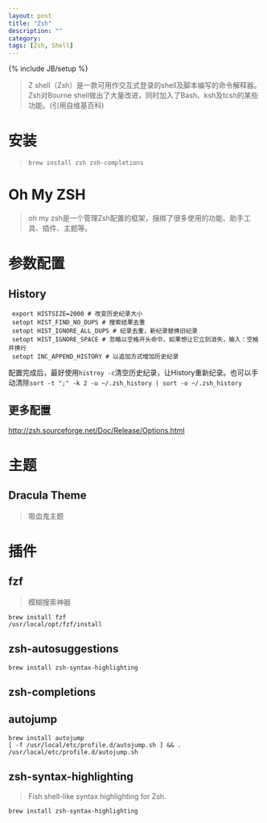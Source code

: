 ```yaml
---
layout: post
title: "Zsh"
description: ""
category: 
tags: [Zsh, Shell]
---
```

{% include JB/setup %}

> Z shell（Zsh）是一款可用作交互式登录的shell及脚本编写的命令解释器。Zsh对Bourne shell做出了大量改进，同时加入了Bash、ksh及tcsh的某些功能。(引用自维基百科)

# 安装

> `brew install zsh zsh-completions`

# Oh My ZSH

> oh my zsh是一个管理Zsh配置的框架，捆绑了很多使用的功能、助手工具、插件、主题等。

# 参数配置

## History

```
 export HISTSIZE=2000 # 改变历史纪录大小
 setopt HIST_FIND_NO_DUPS # 搜索结果去重
 setopt HIST_IGNORE_ALL_DUPS # 纪录去重，新纪录替换旧纪录
 setopt HIST_IGNORE_SPACE # 忽略以空格开头命令，如果想让它立刻消失，输入：空格并换行
 setopt INC_APPEND_HISTORY # 以追加方式增加历史纪录
```

配置完成后，最好使用`histroy -c`清空历史纪录，让History重新纪录。也可以手动清除`sort -t ";" -k 2 -u ~/.zsh_history | sort -o ~/.zsh_history`

## 更多配置

http://zsh.sourceforge.net/Doc/Release/Options.html

# 主题

## Dracula Theme
> 吸血鬼主题

# 插件

## fzf 
> 模糊搜索神器

```
brew install fzf
/usr/local/opt/fzf/install
```

## zsh-autosuggestions
```
brew install zsh-syntax-highlighting
```

## zsh-completions



##  autojump

```
brew install autojump
[ -f /usr/local/etc/profile.d/autojump.sh ] && . /usr/local/etc/profile.d/autojump.sh
```

## zsh-syntax-highlighting
> Fish shell-like syntax highlighting for Zsh.

```
brew install zsh-syntax-highlighting
```